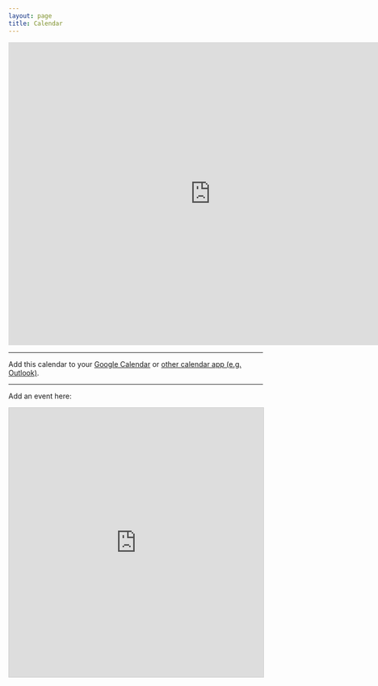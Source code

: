 ```yaml
---
layout: page
title: Calendar
---
```


<iframe src="https://calendar.google.com/calendar/embed?src=c_e8e2ea2e884a488878691d975cd0fc24c1c75f062084d83fa848cb3927c915b3%40group.calendar.google.com&ctz=America%2FChicago" style="border: 0" width="800" height="600" frameborder="0" scrolling="no"></iframe>

---

Add this calendar to your [Google Calendar](https://calendar.google.com/calendar/u/0?cid=Y19lOGUyZWEyZTg4NGE0ODg4Nzg2OTFkOTc1Y2QwZmMyNGMxYzc1ZjA2MjA4NGQ4M2ZhODQ4Y2IzOTI3YzkxNWIzQGdyb3VwLmNhbGVuZGFyLmdvb2dsZS5jb20) or [other calendar app (e.g. Outlook)](https://calendar.google.com/calendar/ical/c_e8e2ea2e884a488878691d975cd0fc24c1c75f062084d83fa848cb3927c915b3%40group.calendar.google.com/public/basic.ics).

---

Add an event here:

<iframe class="airtable-embed" src="https://airtable.com/embed/shroKftCLGTJHDsa5?backgroundColor=purple" frameborder="0" onmousewheel="" width="100%" height="533" style="background: transparent; border: 1px solid #ccc;"></iframe>
